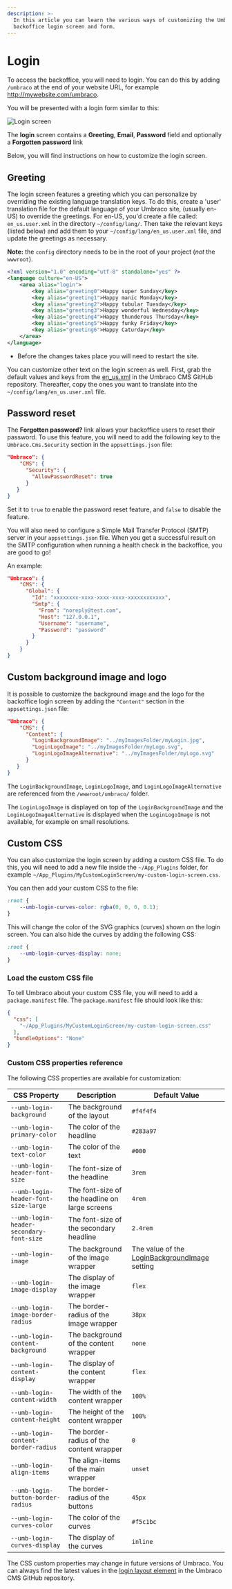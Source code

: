 ```yaml
---
description: >-
  In this article you can learn the various ways of customizing the Umbraco
  backoffice login screen and form.
---
```


# Login

To access the backoffice, you will need to login. You can do this by adding `/umbraco` at the end of your website URL, for example http://mywebsite.com/umbraco.

You will be presented with a login form similar to this:

![Login screen](images/login-backoffice-login.png)

The **login** screen contains a **Greeting**, **Email**, **Password** field and optionally a **Forgotten password** link

Below, you will find instructions on how to customize the login screen.

## Greeting

The login screen features a greeting which you can personalize by overriding the existing language translation keys. To do this, create a 'user' translation file for the default language of your Umbraco site, (usually en-US) to override the greetings. For en-US, you'd create a file called: `en_us.user.xml` in the directory `~/config/lang/`. Then take the relevant keys (listed below) and add them to your `~/config/lang/en_us.user.xml` file, and update the greetings as necessary.

**Note:** the `config` directory needs to be in the root of your project (_not_ the `wwwroot`).

```xml
<?xml version="1.0" encoding="utf-8" standalone="yes" ?>
<language culture="en-US">
	<area alias="login">
		<key alias="greeting0">Happy super Sunday</key>
		<key alias="greeting1">Happy manic Monday</key>
		<key alias="greeting2">Happy tubular Tuesday</key>
		<key alias="greeting3">Happy wonderful Wednesday</key>
		<key alias="greeting4">Happy thunderous Thursday</key>
		<key alias="greeting5">Happy funky Friday</key>
		<key alias="greeting6">Happy Caturday</key>
	</area>
</language>
```

* Before the changes takes place you will need to restart the site.

You can customize other text on the login screen as well. First, grab the default values and keys from the [en_us.xml](https://github.com/umbraco/Umbraco-CMS/blob/5ba40c65fc45f0effb0153bb69ac435e40ed605c/src/Umbraco.Core/EmbeddedResources/Lang/en_us.xml) in the Umbraco CMS GitHub repository. Thereafter, copy the ones you want to translate into the `~/config/lang/en_us.user.xml` file.

## Password reset

The **Forgotten password?** link allows your backoffice users to reset their password. To use this feature, you will need to add the following key to the `Umbraco.Cms.Security` section in the `appsettings.json` file:

```json
"Umbraco": {
    "CMS": {
      "Security": {
        "AllowPasswordReset": true
      }
   }
}
```

Set it to `true` to enable the password reset feature, and `false` to disable the feature.

You will also need to configure a Simple Mail Transfer Protocol (SMTP) server in your `appsettings.json` file. When you get a successful result on the SMTP configuration when running a health check in the backoffice, you are good to go!

An example:

```json
"Umbraco": {
    "CMS": {
      "Global": {
        "Id": "xxxxxxxx-xxxx-xxxx-xxxx-xxxxxxxxxxxx",
        "Smtp": {
          "From": "noreply@test.com",
          "Host": "127.0.0.1",
          "Username": "username",
          "Password": "password"
        }
      }
    }
}
```

## Custom background image and logo

It is possible to customize the background image and the logo for the backoffice login screen by adding the `"Content"` section in the `appsettings.json` file:

```json
"Umbraco": {
    "CMS": {
      "Content": {
        "LoginBackgroundImage": "../myImagesFolder/myLogin.jpg",
        "LoginLogoImage": "../myImagesFolder/myLogo.svg",
        "LoginLogoImageAlternative": "../myImagesFolder/myLogo.svg"
      }
   }
}
```

The `LoginBackgroundImage`, `LoginLogoImage`, and `LoginLogoImageAlternative` are referenced from the `/wwwroot/umbraco/` folder.

The `LoginLogoImage` is displayed on top of the `LoginBackgroundImage` and the `LoginLogoImageAlternative` is displayed when the `LoginLogoImage` is not available, for example on small resolutions.

## Custom CSS

You can also customize the login screen by adding a custom CSS file. To do this, you will need to add a new file inside the `~/App_Plugins` folder, for example `~/App_Plugins/MyCustomLoginScreen/my-custom-login-screen.css`.

You can then add your custom CSS to the file:

```css
:root {
    --umb-login-curves-color: rgba(0, 0, 0, 0.1);
}
```

This will change the color of the SVG graphics (curves) shown on the login screen. You can also hide the curves by adding the following CSS:

```css
:root {
    --umb-login-curves-display: none;
}
```

### Load the custom CSS file

To tell Umbraco about your custom CSS file, you will need to add a `package.manifest` file. The `package.manifest` file should look like this:

```json
{
  "css": [
    "~/App_Plugins/MyCustomLoginScreen/my-custom-login-screen.css"
  ],
  "bundleOptions": "None"
}
```

### Custom CSS properties reference

The following CSS properties are available for customization:

| CSS Property                             | Description                                    | Default Value                                                                              |
| ---------------------------------------- | ---------------------------------------------- | ------------------------------------------------------------------------------------------ |
| `--umb-login-background`                 | The background of the layout                   | `#f4f4f4`                                                                                  |
| `--umb-login-primary-color`              | The color of the headline                      | `#283a97`                                                                                  |
| `--umb-login-text-color`                 | The color of the text                          | `#000`                                                                                     |
| `--umb-login-header-font-size`           | The font-size of the headline                  | `3rem`                                                                                     |
| `--umb-login-header-font-size-large`     | The font-size of the headline on large screens | `4rem`                                                                                     |
| `--umb-login-header-secondary-font-size` | The font-size of the secondary headline        | `2.4rem`                                                                                   |
| `--umb-login-image`                      | The background of the image wrapper            | The value of the [LoginBackgroundImage](login.md#custom-background-image-and-logo) setting |
| `--umb-login-image-display`              | The display of the image wrapper               | `flex`                                                                                     |
| `--umb-login-image-border-radius`        | The border-radius of the image wrapper         | `38px`                                                                                     |
| `--umb-login-content-background`         | The background of the content wrapper          | `none`                                                                                     |
| `--umb-login-content-display`            | The display of the content wrapper             | `flex`                                                                                     |
| `--umb-login-content-width`              | The width of the content wrapper               | `100%`                                                                                     |
| `--umb-login-content-height`             | The height of the content wrapper              | `100%`                                                                                     |
| `--umb-login-content-border-radius`      | The border-radius of the content wrapper       | `0`                                                                                        |
| `--umb-login-align-items`                | The align-items of the main wrapper            | `unset`                                                                                    |
| `--umb-login-button-border-radius`       | The border-radius of the buttons               | `45px`                                                                                     |
| `--umb-login-curves-color`               | The color of the curves                        | `#f5c1bc`                                                                                  |
| `--umb-login-curves-display`             | The display of the curves                      | `inline`                                                                                   |

The CSS custom properties may change in future versions of Umbraco. You can always find the latest values in the [login layout element](https://github.com/umbraco/Umbraco-CMS/blob/v13/dev/src/Umbraco.Web.UI.Login/src/components/layouts/auth-layout.element.ts) in the Umbraco CMS GitHub repository.
